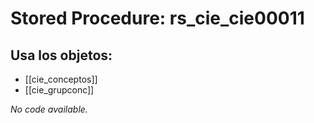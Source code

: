 # Stored Procedure: rs_cie_cie00011

## Usa los objetos:
- [[cie_conceptos]]
- [[cie_grupconc]]

*No code available.*
